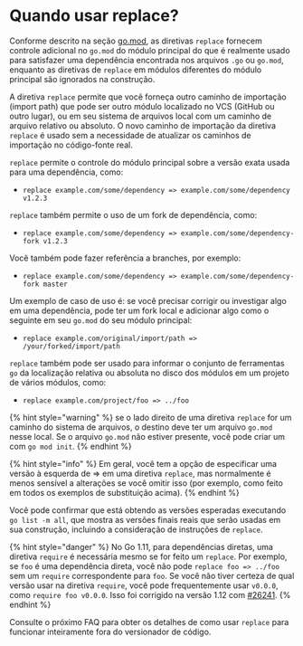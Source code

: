 # Quando usar replace?

Conforme descrito na seção [go.mod](novos-conceitos/go.mod.md), as diretivas `replace` fornecem controle adicional no `go.mod` do módulo principal do que é realmente usado para satisfazer uma dependência encontrada nos arquivos `.go` ou `go.mod`, enquanto as diretivas de `replace` em módulos diferentes do módulo principal são ignorados na construção.

A diretiva `replace` permite que você forneça outro caminho de importação \(import path\) que pode ser outro módulo localizado no VCS \(GitHub ou outro lugar\), ou em seu sistema de arquivos local com um caminho de arquivo relativo ou absoluto. O novo caminho de importação da diretiva `replace` é usado sem a necessidade de atualizar os caminhos de importação no código-fonte real.

`replace` permite o controle do módulo principal sobre a versão exata usada para uma dependência, como:

* `replace example.com/some/dependency => example.com/some/dependency v1.2.3`

`replace` também permite o uso de um fork de dependência, como:

* `replace example.com/some/dependency => example.com/some/dependency-fork v1.2.3`

Você também pode fazer referência a branches, por exemplo:

* `replace example.com/some/dependency => example.com/some/dependency-fork master`

Um exemplo de caso de uso é: se você precisar corrigir ou investigar algo em uma dependência, pode ter um fork local e adicionar algo como o seguinte em seu `go.mod` do seu módulo principal:

* `replace example.com/original/import/path => /your/forked/import/path`

`replace` também pode ser usado para informar o conjunto de ferramentas `go` da localização relativa ou absoluta no disco dos módulos em um projeto de vários módulos, como:

* `replace example.com/project/foo => ../foo`

{% hint style="warning" %}
se o lado direito de uma diretiva `replace` for um caminho do sistema de arquivos, o destino deve ter um arquivo `go.mod` nesse local. Se o arquivo `go.mod` não estiver presente, você pode criar um com `go mod init`.
{% endhint %}

{% hint style="info" %}
Em geral, você tem a opção de especificar uma versão à esquerda de =&gt; em uma diretiva `replace`, mas normalmente é menos sensível a alterações se você omitir isso \(por exemplo, como feito em todos os exemplos de substituição acima\).
{% endhint %}

Você pode confirmar que está obtendo as versões esperadas executando `go list -m all`, que mostra as versões finais reais que serão usadas em sua construção, incluindo a consideração de instruções de `replace`.

{% hint style="danger" %}
No Go 1.11, para dependências diretas, uma diretiva `require` é necessária mesmo se for feito um `replace`. Por exemplo, se `foo` é uma dependência direta, você não pode `replace foo => ../foo` sem um `require` correspondente para `foo`. Se você não tiver certeza de qual versão usar na diretiva `require`, você pode frequentemente usar `v0.0.0`, como `require foo v0.0.0`. Isso foi corrigido na versão 1.12 com [\#26241](https://golang.org/issue/26241).
{% endhint %}

Consulte o próximo FAQ para obter os detalhes de como usar `replace` para funcionar inteiramente fora do versionador de código.





